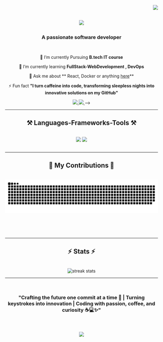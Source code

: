 <img align="right" src="https://visitor-badge.laobi.icu/badge?page_id=NimishaSabari.NimishaSabari" />

<h1 align="center">
    <img src="https://readme-typing-svg.herokuapp.com/?font=Righteous&size=35&center=true&vCenter=true&width=500&height=70&duration=4000&lines=Hi+There!+👋;+I'm+NIMISHA!;" />
</h1>

<h3 align="center">A passionate software developer </h3>

<br/>

<div align="center">
 
 🔭 I’m currently Pursuing **B.tech IT course**
 
 🌱 I’m currently learning **FullStack-WebDevelopment , DevOps**

💬 Ask me about ** React, Docker or anything [here](https://github.com/NimishaSabari/NimishaSabari/issues)**

⚡ Fun fact **"I turn caffeine into code, transforming sleepless nights into innovative solutions on my GitHub"**

 </div>
 
<div align="center"> 
  <a href="mailto:nimishasabari15@gmail.com">
    <img src="https://img.shields.io/badge/Gmail-333333?style=for-the-badge&logo=gmail&logoColor=red" />
  </a>
  <a href="https://www.linkedin.com/in/nimishasabari/" target="_blank">
    <img src="https://img.shields.io/badge/LinkedIn-0077B5?style=for-the-badge&logo=linkedin&logoColor=white" target="_blank" />
  </a>
<!--   <a href="#" target="_blank">
     <img src="https://img.shields.io/badge/Portfolio-FF5722?style=for-the-badge&logo=todoist&logoColor=white" target="_blank" /> <!-- sqlite, safari, google-chrome are other good icon options -->
  </a> -->
</div>

 <hr/>
 
<h2 align="center">⚒️ Languages-Frameworks-Tools ⚒️</h2>
<br/>
<div align="center">
    <img src="https://skillicons.dev/icons?i=react,html,css,vscode,github,tailwind,git" />
    <img src="https://skillicons.dev/icons?i=,python,javascript,express,mongodb,c,java,mysql" /><br>
</div>

<br/>
<hr/>

<div align="center">
  <h2>🐍 My Contributions 🐍</h2>
  <br>
  <img alt="snake eating my contributions" src="https://raw.githubusercontent.com/NimishaSabari/NimishaSabari/output/github-contribution-grid-snake.svg" />
  
  <br/><br/><br/>
</div>

<hr/>

<h2 align="center">⚡ Stats ⚡</h2>
<br>
<div align=center>
    <img width=390 src="https://streak-stats.demolab.com/?user=NimishaSabari&count_private=true&theme=react&border_radius=10" alt="streak stats"/>
<!--  <img width=390 src="https://github-readme-streak-stats-NimishaSabari.vercel.app/?user=NimishaSabari&count_private=true&theme=react&border_radius=10" alt="streak stats"/> -->
<!--  <img width=325 align="center" src="https://github-readme-stats-NimishaSabari.vercel.app/api/top-langs/?username=NimishaSabari&hide=HTML&langs_count=8&layout=compact&theme=react&border_radius=10&size_weight=0.5&count_weight=0.5&exclude_repo=github-readme-stats" alt="top langs" /> -->
</div>
<hr/>

<br/>

<div align="center">
<h3> "Crafting the future one commit at a time 🚀 | Turning keystrokes into innovation | Coding with passion, coffee, and curiosity ☕💻✨"</h3>
<br/>

<h3 align="center">
    <img src="https://readme-typing-svg.herokuapp.com/?font=Righteous&size=25&center=true&vCenter=true&width=500&height=70&duration=4000&lines=Thanks+for+visiting!+✌️;+Shoot+me+a+message+on+Linkedin!;I'm+always+down+to+collab+:)">
</h3>

<br/>
